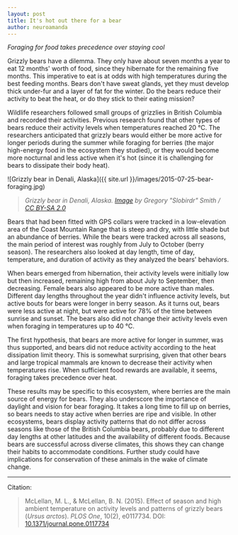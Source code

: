 ```yaml
---
layout: post
title: It's hot out there for a bear
author: neuroamanda
---
```


_Foraging for food takes precedence over staying cool_

Grizzly bears have a dilemma.
They only have about seven months a year to eat 12 months' worth of food, since they hibernate for the remaining five months.
This imperative to eat is at odds with high temperatures during the best feeding months.
Bears don't have sweat glands, yet they must develop thick under-fur and a layer of fat for the winter.
Do the bears reduce their activity to beat the heat, or do they stick to their eating mission?

Wildlife researchers followed small groups of grizzlies in British Columbia and recorded their activities.
Previous research found that other types of bears reduce their activity levels when temperatures reached 20 &deg;C.
The researchers anticipated that grizzly bears would either be more active for longer periods during the summer while foraging for berries (the major high-energy food in the ecosystem they studied), or they would become more nocturnal and less active when it's hot (since it is challenging for bears to dissipate their body heat).

![Grizzly bear in Denali, Alaska]({{ site.url }}/images/2015-07-25-bear-foraging.jpg)

> _Grizzly bear in Denali, Alaska. [Image](https://www.flickr.com/photos/slobirdr/16630262729/) by Gregory "Slobirdr" Smith / [CC BY-SA 2.0](https://creativecommons.org/licenses/by-sa/2.0/)_

Bears that had been fitted with GPS collars were tracked in a low-elevation area of the Coast Mountain Range that is steep and dry, with little shade but an abundance of berries.
While the bears were tracked across all seasons, the main period of interest was roughly from July to October (berry season).
The researchers also looked at day length, time of day, temperature, and duration of activity as they analyzed the bears' behaviors.

When bears emerged from hibernation, their activity levels were initially low but then increased, remaining high from about July to September, then decreasing.
Female bears also appeared to be more active than males.
Different day lengths throughout the year didn't influence activity levels, but active bouts for bears were longer in berry season.
As it turns out, bears were less active at night, but were active for 78% of the time between sunrise and sunset.
The bears also did not change their activity levels even when foraging in temperatures up to 40 &deg;C.

The first hypothesis, that bears are more active for longer in summer, was thus supported, and bears did not reduce activity according to the heat dissipation limit theory.
This is somewhat surprising, given that other bears and large tropical mammals are known to decrease their activity when temperatures rise.
When sufficient food rewards are available, it seems, foraging takes precedence over heat.

These results may be specific to this ecosystem, where berries are the main source of energy for bears.
They also underscore the importance of daylight and vision for bear foraging.
It takes a long time to fill up on berries, so bears needs to stay active when berries are ripe and visible.
In other ecosystems, bears display activity patterns that do not differ across seasons like those of the British Columbia bears, probably due to different day lengths at other latitudes and the availability of different foods.
Because bears are successful across diverse climates, this shows they can change their habits to accommodate conditions.
Further study could have implications for conservation of these animals in the wake of climate change.

---
Citation:

> McLellan, M. L., & McLellan, B. N. (2015). Effect of season and high ambient temperature on activity levels and patterns of grizzly bears (_Ursus arctos_). _PLOS One_, 10(2), e0117734. DOI: [10.1371/journal.pone.0117734](http://dx.doi.org/10.1371/journal.pone.0117734)
